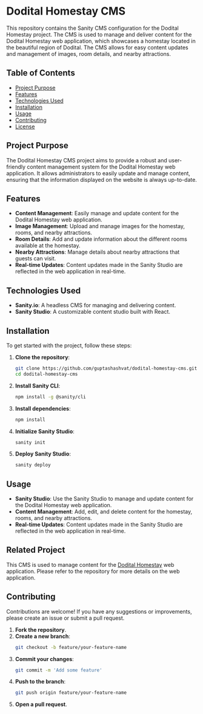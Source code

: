 # Dodital Homestay CMS

This repository contains the Sanity CMS configuration for the Dodital Homestay project. The CMS is used to manage and deliver content for the Dodital Homestay web application, which showcases a homestay located in the beautiful region of Dodital. The CMS allows for easy content updates and management of images, room details, and nearby attractions.

## Table of Contents

- [Project Purpose](#project-purpose)
- [Features](#features)
- [Technologies Used](#technologies-used)
- [Installation](#installation)
- [Usage](#usage)
- [Contributing](#contributing)
- [License](#license)

## Project Purpose

The Dodital Homestay CMS project aims to provide a robust and user-friendly content management system for the Dodital Homestay web application. It allows administrators to easily update and manage content, ensuring that the information displayed on the website is always up-to-date.

## Features

- **Content Management**: Easily manage and update content for the Dodital Homestay web application.
- **Image Management**: Upload and manage images for the homestay, rooms, and nearby attractions.
- **Room Details**: Add and update information about the different rooms available at the homestay.
- **Nearby Attractions**: Manage details about nearby attractions that guests can visit.
- **Real-time Updates**: Content updates made in the Sanity Studio are reflected in the web application in real-time.

## Technologies Used

- **Sanity.io**: A headless CMS for managing and delivering content.
- **Sanity Studio**: A customizable content studio built with React.

## Installation

To get started with the project, follow these steps:

1. **Clone the repository**:
    ```bash
    git clone https://github.com/guptashashvat/dodital-homestay-cms.git
    cd dodital-homestay-cms
    ```

2. **Install Sanity CLI**:
    ```bash
    npm install -g @sanity/cli
    ```

3. **Install dependencies**:
    ```bash
    npm install
    ```

4. **Initialize Sanity Studio**:
    ```bash
    sanity init
    ```

5. **Deploy Sanity Studio**:
    ```bash
    sanity deploy
    ```

## Usage

- **Sanity Studio**: Use the Sanity Studio to manage and update content for the Dodital Homestay web application.
- **Content Management**: Add, edit, and delete content for the homestay, rooms, and nearby attractions.
- **Real-time Updates**: Content updates made in the Sanity Studio are reflected in the web application in real-time.

## Related Project

This CMS is used to manage content for the [Dodital Homestay](https://github.com/guptashashvat/dodital-homestay) web application. Please refer to the repository for more details on the web application.

## Contributing

Contributions are welcome! If you have any suggestions or improvements, please create an issue or submit a pull request.

1. **Fork the repository**.
2. **Create a new branch**:
    ```bash
    git checkout -b feature/your-feature-name
    ```
3. **Commit your changes**:
    ```bash
    git commit -m 'Add some feature'
    ```
4. **Push to the branch**:
    ```bash
    git push origin feature/your-feature-name
    ```
5. **Open a pull request**.